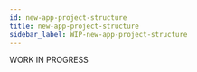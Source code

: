 ```yaml
---
id: new-app-project-structure
title: new-app-project-structure
sidebar_label: WIP-new-app-project-structure
---
```



WORK IN PROGRESS
        